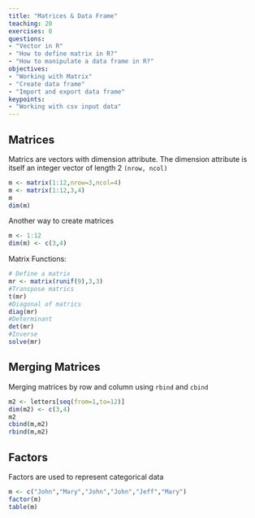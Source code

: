 ```yaml
---
title: "Matrices & Data Frame"
teaching: 20
exercises: 0
questions:
- "Vector in R"
- "How to define matrix in R?"
- "How to manipulate a data frame in R?"
objectives:
- "Working with Matrix"
- "Create data frame"
- "Import and export data frame"
keypoints:
- "Working with csv input data"
---
```



## Matrices
Matrics are vectors with dimension attribute. The dimension attribute is itself an integer vector of length 2 `(nrow, ncol)`

```r
m <- matrix(1:12,nrow=3,ncol=4)
m <- matrix(1:12,3,4)
m
dim(m)
```
Another way to create matrices
```r
m <- 1:12
dim(m) <- c(3,4)
```
Matrix Functions:
```r
# Define a matrix
mr <- matrix(runif(9),3,3)
#Transpose matrics
t(mr)
#Diagonal of matrics
diag(mr)
#Determinant
det(mr)
#Inverse
solve(mr)
```

## Merging Matrices
Merging matrices by row and column using `rbind` and `cbind`
```r
m2 <- letters[seq(from=1,to=12)]
dim(m2) <- c(3,4)
m2
cbind(m,m2)
rbind(m,m2)
```

## Factors
Factors are used to represent categorical data
```r
m <- c("John","Mary","John","John","Jeff","Mary")
factor(m)
table(m)
```
